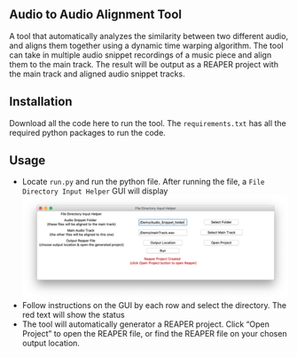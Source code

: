 ## Audio to Audio Alignment Tool
A tool that automatically analyzes the similarity between two different audio, and aligns them together using a dynamic time warping algorithm. The tool can take in multiple audio snippet recordings of a music piece and align them to the main track. The result will be output as a REAPER project with the main track and aligned audio snippet tracks. 

## Installation
Download all the code here to run the tool. The `requirements.txt` has all the required python packages to run the code.

## Usage
- Locate `run.py` and run the python file. After running the file, a `File Directory Input Helper` GUI will display
![alt text](https://github.com/tangy1227/Audio_to_Audio_Alignment/blob/main/images/Screen%20Shot%202022-04-27%20at%2023.01.09.jpg)
- Follow instructions on the GUI by each row and select the directory. The red text will show the status
- The tool will automatically generator a REAPER project. Click “Open Project” to open the REAPER file, or find the REAPER file on your chosen output location.
